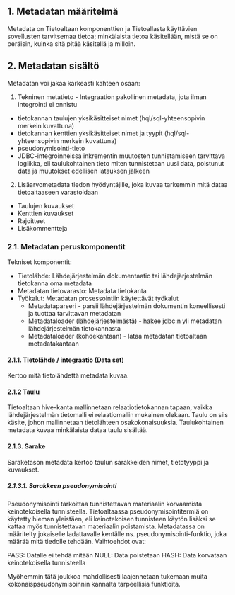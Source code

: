 ## 1. Metadatan määritelmä
Metadata on Tietoaltaan komponenttien ja Tietoallasta käyttävien sovellusten tarvitsemaa tietoa; minkälaista tietoa käsitellään, mistä se on peräisin, kuinka sitä pitää käsitellä ja milloin.

## 2. Metadatan sisältö

Metadatan voi jakaa karkeasti kahteen osaan: 

1) Tekninen metatieto - Integraation pakollinen metadata, jota ilman integrointi ei onnistu
* tietokannan taulujen yksikäsitteiset nimet (hql/sql-yhteensopivin merkein kuvattuna)
* tietokannan kenttien yksikäsitteiset nimet ja tyypit (hql/sql-yhteensopivin merkein kuvattuna)
* pseudonymisointi-tieto
* JDBC-integroinneissa inkrementin muutosten tunnistamiseen tarvittava logiikka, eli taulukohtainen tieto miten tunnistetaan uusi data, poistunut data ja muutokset edellisen latauksen jälkeen

2) Lisäarvometadata tiedon hyödyntäjille, joka kuvaa tarkemmin mitä dataa tietoaltaaseen varastoidaan
* Taulujen kuvaukset
* Kenttien kuvaukset
* Rajoitteet
* Lisäkommentteja

### 2.1. Metadatan peruskomponentit

Tekniset komponentit: 
* Tietolähde: Lähdejärjestelmän dokumentaatio tai lähdejärjestelmän tietokanna oma metadata
* Metadatan tietovarasto: Metadata tietokanta 
* Työkalut: Metadatan prosessointiin käytettävät työkalut
  * Metadataparseri - parsii lähdejärjestelmän dokumentin koneellisesti ja tuottaa tarvittavan metadatan
  * Metadataloader (lähdejärjestelmästä) - hakee jdbc:n yli metadatan lähdejärjestelmän tietokannasta
  * Metadataloader (kohdekantaan) - lataa metadatan tietoaltaan metadatakantaan

#### 2.1.1. Tietolähde / integraatio (Data set)
Kertoo mitä tietolähdettä metadata kuvaa. 

#### 2.1.2 Taulu
Tietoaltaan hive-kanta mallinnetaan relaatiotietokannan tapaan, vaikka lähdejärjestelmän tietomalli ei relaatiomallin mukainen olekaan. Taulu on siis käsite, johon mallinnetaan tietolähteen osakokonaisuuksia. Taulukohtainen metadata kuvaa minkälaista dataa taulu sisältää. 

#### 2.1.3. Sarake
Saraketason metadata kertoo taulun sarakkeiden nimet, tietotyyppi ja kuvaukset. 

##### 2.1.3.1. Sarakkeen pseudonymisointi

Pseudonymisointi tarkoittaa tunnistettavan materiaalin korvaamista keinotekoisella tunnisteella. Tietoaltaassa pseudonymisointitermiä on käytetty hieman yleistäen, eli keinotekoisen tunnisteen käytön lisäksi se kattaa myös tunnistettavan materiaalin poistamista. Metadatassa on määritelty jokaiselle ladattavalle kentälle ns. pseudonymisointi-funktio, joka määrää mitä tiedolle tehdään. Vaihtoehdot ovat:

PASS: Datalle ei tehdä mitään
NULL: Data poistetaan
HASH: Data korvataan keinotekoisella tunnisteella

Myöhemmin tätä joukkoa mahdollisesti laajennetaan tukemaan muita kokonaispseudonymisoinnin kannalta tarpeellisia funktioita.

